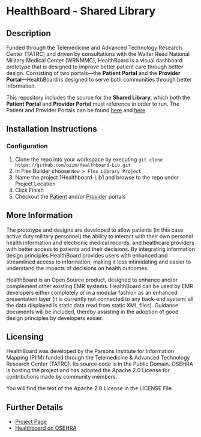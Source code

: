 HealthBoard - Shared Library
============================

Description
-----------
Funded through the Telemedicine and Advanced Technology Research Center (TATRC) and driven by consultations with the Walter Reed National Military Medical Center (WRNMMC), HealthBoard is a visual dashboard prototype that is designed to improve better patient care through better design. Consisting of two portals—the **Patient Portal** and the **Provider Portal**—HealthBoard is designed to serve both communities through better information.

This repository includes the source for the **Shared Library**, which both the **Patient Portal** and **Provider Portal** must reference in order to run. The Patient and Provider Portals can be found [here](https://github.com/piim/TATRC2-VisualDashboard-Patient) and [here](https://github.com/piim/TATRC2-VisualDashboard-Provider).


Installation Instructions
------------
### Configuration
1. Clone the repo into your workspace by executing `git clone https://github.com/piim/Healthboard-Lib.git`
2. In Flex Builder choose `New > Flex Library Project`
3. Name the project 1Healthboard-Lib1 and browse to the repo under Project Location
4. Click Finish
8. Checkout the [Patient](https://github.com/piim/TATRC2-VisualDashboard-Patient) and/or [Provider](https://github.com/piim/TATRC2-VisualDashboard-Provider) portals

More Information
----------------
The prototype and designs are developed to allow patients (in this case active duty military personnel) the ability to interact with their own personal health information and electronic medical records, and healthcare providers with better access to patients and their decisions. By integrating information design principles HealthBoard provides users with enhanced and streamlined access to information, making it less intimidating and easier to understand the impacts of decisions on health outcomes.

HealthBoard is an Open Source product, designed to enhance and/or complement other existing EMR systems. HealthBoard can be used by EMR developers either completely or in a modular fashion as an enhanced presentation layer (it is currently not connected to any back-end system; all the data displayed is static data read from static XML files). Guidance documents will be included, thereby assisting in the adoption of good design principles by developers easier.

Licensing
---------
HealthBoard was developed by the Parsons Institute for Information Mapping (PIIM) funded through the Telemedicine & Advanced Technology Research Center (TATRC). Its source code is in the Public Domain. OSEHRA is hosting the project and has adopted the Apache 2.0 License for contributions made by community members.

You will find the text of the Apache 2.0 License in the LICENSE File.

Further Details
---------------
- [Project Page](http://piim.newschool.edu/healthboard)
- [Healthboard on OSEHRA](http://www.osehra.org/group/healthboard)
